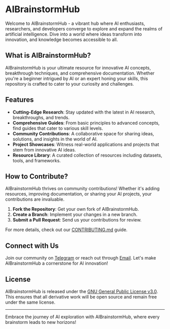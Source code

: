 # AIBrainstormHub

Welcome to AIBrainstormHub - a vibrant hub where AI enthusiasts, researchers, and developers converge to explore and expand the realms of artificial intelligence. Dive into a world where ideas transform into innovation, and knowledge becomes accessible to all.

## What is AIBrainstormHub?

AIBrainstormHub is your ultimate resource for innovative AI concepts, breakthrough techniques, and comprehensive documentation. Whether you're a beginner intrigued by AI or an expert honing your skills, this repository is crafted to cater to your curiosity and challenges.

## Features

- **Cutting-Edge Research**: Stay updated with the latest in AI research, breakthroughs, and trends.
- **Comprehensive Guides**: From basic principles to advanced concepts, find guides that cater to various skill levels.
- **Community Contributions**: A collaborative space for sharing ideas, solutions, and insights in the world of AI.
- **Project Showcases**: Witness real-world applications and projects that stem from innovative AI ideas.
- **Resource Library**: A curated collection of resources including datasets, tools, and frameworks.

## How to Contribute?

AIBrainstormHub thrives on community contributions! Whether it's adding resources, improving documentation, or sharing your AI projects, your contributions are invaluable.

1. **Fork the Repository**: Get your own fork of AIBrainstormHub.
2. **Create a Branch**: Implement your changes in a new branch.
3. **Submit a Pull Request**: Send us your contributions for review.

For more details, check out our [CONTRIBUTING.md](CONTRIBUTING.md) guide.

## Connect with Us

Join our community on [Telegram](https://t.me/arashbanijamali) or reach out through [Email](mailto:arash.banijamali@gmail.com). Let's make AIBrainstormHub a cornerstone for AI innovation!

## License

AIBrainstormHub is released under the [GNU General Public License v3.0](LICENSE). This ensures that all derivative work will be open source and remain free under the same license.

---

Embrace the journey of AI exploration with AIBrainstormHub, where every brainstorm leads to new horizons!

